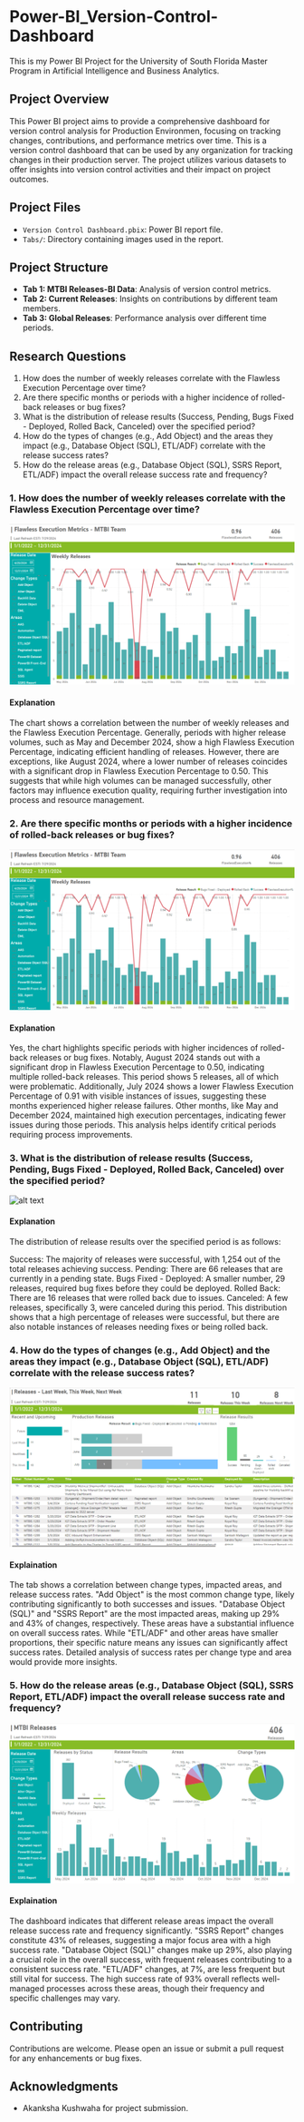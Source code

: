 # Power-BI_Version-Control-Dashboard
This is my Power BI Project for the University of South Florida Master Program in Artificial Intelligence and Business Analytics.

## Project Overview

This Power BI project aims to provide a comprehensive dashboard for version control analysis for Production Environmen, focusing on tracking changes, contributions, and performance metrics over time. This is a version control dashboard that can be used by any organization for tracking changes in their production server. The project utilizes various datasets to offer insights into version control activities and their impact on project outcomes.

## Project Files

- `Version Control Dashboard.pbix`: Power BI report file.
- `Tabs/`: Directory containing images used in the report.

## Project Structure

- **Tab 1: MTBI Releases-BI Data**: Analysis of version control metrics.
- **Tab 2: Current Releases**: Insights on contributions by different team members.
- **Tab 3: Global Releases**: Performance analysis over different time periods.


## Research Questions

1. How does the number of weekly releases correlate with the Flawless Execution Percentage over time?
2. Are there specific months or periods with a higher incidence of rolled-back releases or bug fixes?
3. What is the distribution of release results (Success, Pending, Bugs Fixed - Deployed, Rolled Back, Canceled) over the specified period?
4. How do the types of changes (e.g., Add Object) and the areas they impact (e.g., Database Object (SQL), ETL/ADF) correlate with the release success rates?
5. How do the release areas (e.g., Database Object (SQL), SSRS Report, ETL/ADF) impact the overall release success rate and frequency?

### 1. How does the number of weekly releases correlate with the Flawless Execution Percentage over time?

![alt text](Tabs/image.png)

#### Explanation
The chart shows a correlation between the number of weekly releases and the Flawless Execution Percentage. Generally, periods with higher release volumes, such as May and December 2024, show a high Flawless Execution Percentage, indicating efficient handling of releases. However, there are exceptions, like August 2024, where a lower number of releases coincides with a significant drop in Flawless Execution Percentage to 0.50. This suggests that while high volumes can be managed successfully, other factors may influence execution quality, requiring further investigation into process and resource management.

### 2. Are there specific months or periods with a higher incidence of rolled-back releases or bug fixes?

![alt text](Tabs/image.png)

#### Explanation
Yes, the chart highlights specific periods with higher incidences of rolled-back releases or bug fixes. Notably, August 2024 stands out with a significant drop in Flawless Execution Percentage to 0.50, indicating multiple rolled-back releases. This period shows 5 releases, all of which were problematic. Additionally, July 2024 shows a lower Flawless Execution Percentage of 0.91 with visible instances of issues, suggesting these months experienced higher release failures. Other months, like May and December 2024, maintained high execution percentages, indicating fewer issues during those periods. This analysis helps identify critical periods requiring process improvements.

### 3. What is the distribution of release results (Success, Pending, Bugs Fixed - Deployed, Rolled Back, Canceled) over the specified period?

![alt text](Tabs/image1.png)

#### Explanation
The distribution of release results over the specified period is as follows:

Success: The majority of releases were successful, with 1,254 out of the total releases achieving success.
Pending: There are 66 releases that are currently in a pending state.
Bugs Fixed - Deployed: A smaller number, 29 releases, required bug fixes before they could be deployed.
Rolled Back: There are 16 releases that were rolled back due to issues.
Canceled: A few releases, specifically 3, were canceled during this period.
This distribution shows that a high percentage of releases were successful, but there are also notable instances of releases needing fixes or being rolled back.

### 4. How do the types of changes (e.g., Add Object) and the areas they impact (e.g., Database Object (SQL), ETL/ADF) correlate with the release success rates?

![alt text](Tabs/image-1.png)

#### Explaination
The tab shows a correlation between change types, impacted areas, and release success rates. "Add Object" is the most common change type, likely contributing significantly to both successes and issues. "Database Object (SQL)" and "SSRS Report" are the most impacted areas, making up 29% and 43% of changes, respectively. These areas have a substantial influence on overall success rates. While "ETL/ADF" and other areas have smaller proportions, their specific nature means any issues can significantly affect success rates. Detailed analysis of success rates per change type and area would provide more insights.

### 5. How do the release areas (e.g., Database Object (SQL), SSRS Report, ETL/ADF) impact the overall release success rate and frequency?

![alt text](Tabs/image-2.png)

#### Explaination
The dashboard indicates that different release areas impact the overall release success rate and frequency significantly. "SSRS Report" changes constitute 43% of releases, suggesting a major focus area with a high success rate. "Database Object (SQL)" changes make up 29%, also playing a crucial role in the overall success, with frequent releases contributing to a consistent success rate. "ETL/ADF" changes, at 7%, are less frequent but still vital for success. The high success rate of 93% overall reflects well-managed processes across these areas, though their frequency and specific challenges may vary.

## Contributing

Contributions are welcome. Please open an issue or submit a pull request for any enhancements or bug fixes.

## Acknowledgments

- Akanksha Kushwaha for project submission.